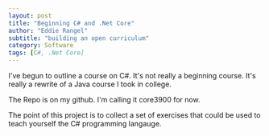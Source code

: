 ```yaml
---
layout: post
title: "Beginning C# and .Net Core"
author: "Eddie Rangel"
subtitle: "building an open curriculum"
category: Software
tags: [C#, .Net Core]
---
```


I've begun to outline a course on C#. It's not really a beginning course. It's really 
a rewrite of a Java course I took in college.

The Repo is on my github. I'm calling it core3900 for now. 

The point of this project is to collect a set of exercises that could be used to teach
yourself the C# programming langauge. 
